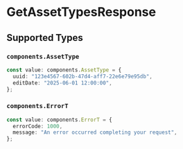 # GetAssetTypesResponse


## Supported Types

### `components.AssetType`

```typescript
const value: components.AssetType = {
  uuid: "123e4567-602b-47d4-aff7-22e6e79e95db",
  editDate: "2025-06-01 12:00:00",
};
```

### `components.ErrorT`

```typescript
const value: components.ErrorT = {
  errorCode: 1000,
  message: "An error occurred completing your request",
};
```

